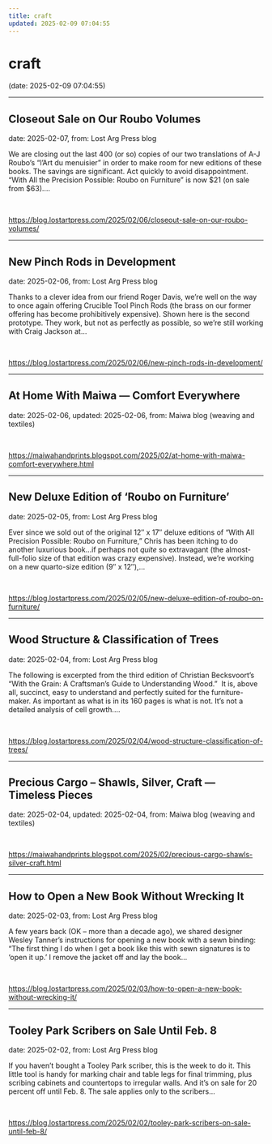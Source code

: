 ```yaml
---
title: craft
updated: 2025-02-09 07:04:55
---
```


# craft

(date: 2025-02-09 07:04:55)

---

## Closeout Sale on Our Roubo Volumes

date: 2025-02-07, from: Lost Arg Press blog

We are closing out the last 400 (or so) copies of our two translations of A-J Roubo’s “l’Art du menuisier” in order to make room for new editions of these books. The savings are significant. Act quickly to avoid disappointment. “With All the Precision Possible: Roubo on Furniture” is now $21 (on sale from $63).... 

<br> 

<https://blog.lostartpress.com/2025/02/06/closeout-sale-on-our-roubo-volumes/>

---

## New Pinch Rods in Development

date: 2025-02-06, from: Lost Arg Press blog

Thanks to a clever idea from our friend Roger Davis, we&#8217;re well on the way to once again offering Crucible Tool Pinch Rods (the brass on our former offering has become prohibitively expensive). Shown here is the second prototype. They work, but not as perfectly as possible, so we&#8217;re still working with Craig Jackson at... 

<br> 

<https://blog.lostartpress.com/2025/02/06/new-pinch-rods-in-development/>

---

## At Home With Maiwa — Comfort Everywhere

date: 2025-02-06, updated: 2025-02-06, from: Maiwa blog (weaving and textiles)

 

<br> 

<https://maiwahandprints.blogspot.com/2025/02/at-home-with-maiwa-comfort-everywhere.html>

---

## New Deluxe Edition of ‘Roubo on Furniture’

date: 2025-02-05, from: Lost Arg Press blog

Ever since we sold out of the original 12&#8243; x 17&#8243; deluxe editions of &#8220;With All Precision Possible: Roubo on Furniture,&#8221; Chris has been itching to do another luxurious book…if perhaps not _quite_ so extravagant (the almost-full-folio size of that edition was crazy expensive). Instead, we&#8217;re working on a new quarto-size edition (9&#8243; x 12&#8243;),... 

<br> 

<https://blog.lostartpress.com/2025/02/05/new-deluxe-edition-of-roubo-on-furniture/>

---

## Wood Structure & Classification of Trees

date: 2025-02-04, from: Lost Arg Press blog

The following is excerpted from the third edition of Christian Becksvoort’s “With the Grain: A Craftsman’s Guide to Understanding Wood.”&#160; It is, above all, succinct, easy to understand and perfectly suited for the furniture-maker. As important as what is in its 160 pages is what is not. It’s not a detailed analysis of cell growth.... 

<br> 

<https://blog.lostartpress.com/2025/02/04/wood-structure-classification-of-trees/>

---

## Precious Cargo – Shawls, Silver, Craft — Timeless Pieces

date: 2025-02-04, updated: 2025-02-04, from: Maiwa blog (weaving and textiles)

 

<br> 

<https://maiwahandprints.blogspot.com/2025/02/precious-cargo-shawls-silver-craft.html>

---

## How to Open a New Book Without Wrecking It

date: 2025-02-03, from: Lost Arg Press blog

A few years back (OK – more than a decade ago), we shared designer Wesley Tanner&#8217;s instructions for opening a new book with a sewn binding: “The first thing I do when I get a book like this with sewn signatures is to ‘open it up.’ I remove the jacket off and lay the book... 

<br> 

<https://blog.lostartpress.com/2025/02/03/how-to-open-a-new-book-without-wrecking-it/>

---

## Tooley Park Scribers on Sale Until Feb. 8

date: 2025-02-02, from: Lost Arg Press blog

If you haven&#8217;t bought a Tooley Park scriber, this is the week to do it. This little tool is handy for marking chair and table legs for final trimming, plus scribing cabinets and countertops to irregular walls. And it&#8217;s on sale for 20 percent off until Feb. 8. The sale applies only to the scribers... 

<br> 

<https://blog.lostartpress.com/2025/02/02/tooley-park-scribers-on-sale-until-feb-8/>

